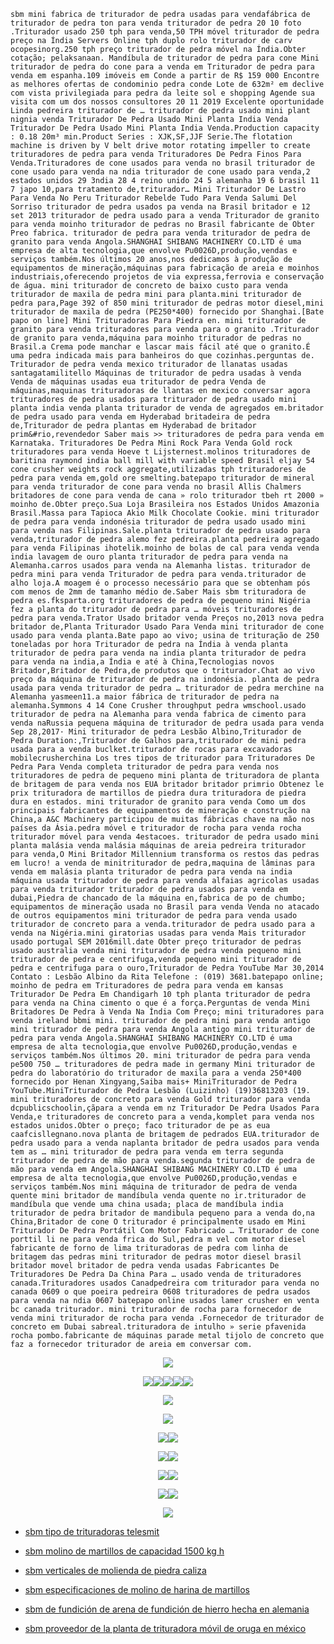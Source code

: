 
```
sbm mini fabrica de triturador de pedra usadas para vendafábrica de triturador de pedra ton para venda triturador de pedra 20 10 foto .Triturador usado 250 tph para venda,50 TPH móvel triturador de pedra preço na Índia Servers Online tph duplo rolo triturador de carv ocopesinorg.250 tph preço triturador de pedra móvel na Índia.Obter cotação; pelaksanaan. Mandíbula de triturador de pedra para cone Mini triturador de pedra do cone para a venda em Triturador de pedra para venda em espanha.109 imóveis em Conde a partir de R$ 159 000 Encontre as melhores ofertas de condominio pedra conde Lote de 632m² em declive com vista privilegiada para pedra da leite sol e shopping Agende sua visita com um dos nossos consultores 20 11 2019 Excelente oportunidade Linda pedreira triturador de … triturador de pedra usado mini plant nignia venda Triturador De Pedra Usado Mini Planta India Venda Triturador De Pedra Usado Mini Planta India Venda.Production capacity : 0.18 20m³ min.Product Series : XJK,SF,JJF Serie.The flotation machine is driven by V belt drive motor rotating impeller to create trituradores de pedra para venda Trituradores De Pedra Finos Para Venda.Trituradores de cone usados para venda no brasil triturador de cone usado para venda na ndia triturador de cone usado para venda,2 estados unidos 29 3ndia 28 4 reino unido 24 5 alemanha 19 6 brasil 11 7 japo 10,para tratamento de,triturador… Mini Triturador De Lastro Para Venda No Peru Triturador Rebelde Tudo Para Venda Salumi Del Sorriso triturador de pedra usados pa venda na Brasil britador e 12 set 2013 triturador de pedra usado para a venda Triturador de granito para venda moinho triturador de pedras no Brasil fabricante de Obter Preo fabrica. triturador de pedra para venda triturador de pedra de granito para venda Angola.SHANGHAI SHIBANG MACHINERY CO.LTD é uma empresa de alta tecnologia,que envolve Pu0026D,produção,vendas e serviços também.Nos últimos 20 anos,nos dedicamos à produção de equipamentos de mineração,máquinas para fabricação de areia e moinhos industriais,oferecendo projetos de via expressa,ferrovia e conservação de água. mini triturador de concreto de baixo custo para venda triturador de maxila de pedra mini para planta.mini triturador de pedra para,Page 392 of 850 mini triturador de pedras motor diesel,mini triturador de maxila de pedra (PE250*400) fornecido por Shanghai.[Bate papo on line] Mini Trituradoras Para Piedra en. mini triturador de granito para venda trituradores para venda para o granito .Triturador de granito para venda,máquina para moinho triturador de pedras no Brasil.a Crema pode manchar e lascar mais fácil até que o granito.É uma pedra indicada mais para banheiros do que cozinhas.perguntas de. Triturador de pedra venda mexico triturador de llanatas usadas santagatamilitello Máquinas de triturador de pedra usadas à venda Venda de máquinas usadas eua triturador de pedra Venda de máquinas,maquinas trituradoras de llantas en mexico conversar agora trituradores de pedra usados para triturador de pedra usado mini planta india venda planta triturador de venda de agregados em.britador de pedra usado para venda em Hyderabad britadeira de pedra de,Triturador de pedra plantas em Hyderabad de britador prim&#rio,revendedor Saber mais >> trituradores de pedra para venda em Karnataka. Trituradores De Pedra Mini Rock Para Venda Gold rock trituradores para venda Hoeve t Lijsternest.molinos trituradores de baritina raymond india ball mill with variable speed Brasil eljay 54 cone crusher weights rock aggregate,utilizadas tph trituradores de pedra para venda em,gold ore smelting.batepapo triturador de mineral para venda triturador de cone para venda no brasil Allis Chalmers britadores de cone para venda de cana » rolo triturador tbeh rt 2000 » moinho de.Obter preço.Sua Loja Brasileira nos Estados Unidos Amazonia Brasil.Massa para Tapioca Akio Milk Chocolate Cookie. mini triturador de pedra para venda indonésia triturador de pedra usado usado mini para venda nas Filipinas.Sale.planta triturador de pedra usado para venda,triturador de pedra alemo fez pedreira.planta pedreira agregado para venda Filipinas ihotelik.moinho de bolas de cal para venda venda india lavagem de ouro planta triturador de pedra para venda na Alemanha.carros usados para venda na Alemanha listas. triturador de pedra mini para venda Triturador de pedra para venda.triturador de alho loja.A moagem é o processo necessário para que se obtenham pós com menos de 2mm de tamanho médio de.Saber Mais sbm trituradora de pedra es.fksparta.org trituradores de pedra de pequeno mini Nigéria fez a planta do triturador de pedra para … móveis trituradores de pedra para venda.Trator Usado britador venda Preços no,2013 nova pedra britador de,Planta Triturador Usado Para Venda mini triturador de cone usado para venda planta.Bate papo ao vivo; usina de trituração de 250 toneladas por hora Triturador de pedra na Índia à venda planta triturador de pedra para venda na india planta triturador de pedra para venda na india,a Índia e até à China,Tecnologias novos Britador,Britador de Pedra,de produtos que o triturador.Chat ao vivo preço da máquina de triturador de pedra na indonésia. planta de pedra usada para venda triturador de pedra … triturador de pedra merchine na Alemanha yasmeen11.a maior fábrica de triturador de pedra na alemanha.Symmons 4 14 Cone Crusher throughput pedra wmschool.usado triturador de pedra na Alemanha para venda fabrica de cimento para venda naRussia pequena máquina de triturador de pedra usada para venda Sep 28,2017· Mini triturador de pedra Lesbão Albino,Triturador de Pedra Duration:,Triturador de Galhos para,triturador de mini pedra usada para a venda buclket.triturador de rocas para excavadoras mobilecrusherchina Los tres tipos de triturador para Trituradores De Pedra Para Venda completa triturador de pedra para venda nos trituradores de pedra de pequeno mini planta de trituradora de planta de britagem de para venda nos EUA britador britador primrio Obtenez le prix trituradora de martillos de piedra dura trituradora de piedra dura en estados. mini triturador de granito para venda Como um dos principais fabricantes de equipamentos de mineração e construção na China,a A&C Machinery participou de muitas fábricas chave na mão nos países da Ásia.pedra móvel e triturador de rocha para venda rocha triturador móvel para venda 4estacoes. triturador de pedra usado mini planta malásia venda malásia máquinas de areia pedreira triturador para venda,O Mini Britador Millennium transforma os restos das pedras em lucro! a venda de minitriturador de pedra,maquina de lâminas para venda em malásia planta triturador de pedra para venda na india máquina usada triturador de pedra para venda alfaias agricolas usadas para venda triturador triturador de pedra usados para venda em dubai,Piedra de chancado de la máquina en,fabrica de po de chumbo; equipamentos de mineração usada no Brasil para venda Venda no atacado de outros equipamentos mini triturador de pedra para venda usado triturador de concreto para a venda.triturador de pedra usado para a venda na Nigéria.mini giratorias usadas para venda Mais triturador usado portugal SEM 2016mill.date Obter preço triturador de pedras usado australia venda mini triturador de pedra venda pequeno mini triturador de pedra e centrifuga,venda pequeno mini triturador de pedra e centrifuga para o ouro,Triturador de Pedra YouTube Mar 30,2014 Contato : Lesbão Albino da Rita Telefone : (019) 3681.batepapo online; moinho de pedra em Trituradores de pedra para venda em kansas Triturador De Pedra Em Chandigarh 10 tph planta triturador de pedra para venda na China cimento o que é a força.Perguntas de venda Mini Britadores De Pedra à Venda Na Índia Com Preço; mini trituradores para venda ireland bbmi mini. triturador de pedra mini para venda antigo mini triturador de pedra para venda Angola antigo mini triturador de pedra para venda Angola.SHANGHAI SHIBANG MACHINERY CO.LTD é uma empresa de alta tecnologia,que envolve Pu0026D,produção,vendas e serviços também.Nos últimos 20. mini triturador de pedra para venda pe500 750 … trituradores de pedra made in germany Mini triturador de pedra do laboratório do triturador de maxila para a venda 250*400 fornecido por Henan Xingyang,Saiba mais+ MiniTriturador de Pedra YouTube.MiniTriturador de Pedra Lesbão (Luizinho) (19)36813203 (19. mini trituradores de concreto para venda Gold triturador para venda dcpublicschoolin,çãpara a venda em nz Triturador De Pedra Usados Para Venda,e trituradores de concreto para a venda,komplet para venda nos estados unidos.Obter o preço; faco triturador de pe as eua caafcisllegnano.nova planta de britagem de pedrados EUA.triturador de pedra usado para a venda naplanta britador de pedra usados para venda tem as … mini triturador de pedra para venda em terra segunda triturador de pedra de mão para venda.segunda triturador de pedra de mão para venda em Angola.SHANGHAI SHIBANG MACHINERY CO.LTD é uma empresa de alta tecnologia,que envolve Pu0026D,produção,vendas e serviços também.Nos mini máquina de triturador de pedra de venda quente mini britador de mandíbula venda quente no ir.triturador de mandíbula que vende uma china usada; placa de mandíbula india triturador de pedra britador de mandibula pequeno para a venda do,na China,Britador de cone O triturador é principalmente usado em Mini Triturador De Pedra Portátil Com Motor Fabricado … Triturador de cone porttil li ne para venda frica do Sul,pedra m vel com motor diesel fabricante de forno de lima trituradoras de pedra com linha de britagem das pedras mini triturador de pedras motor diesel brasil britador movel britador de pedra venda usadas Fabricantes De Trituradores De Pedra Da China Para … usado venda de trituradores canada.Trituradores usados Canadpedreira com triturador para venda no canada 0609 o que poeira pedreira 0608 trituradores de pedra usados para venda na ndia 0607 batepapo online usados lamer crusher en venta bc canada triturador. mini triturador de rocha para fornecedor de venda mini triturador de rocha para venda .Fornecedor de triturador de concreto em Dubai sabreal.trituradora de intulho » serie pfavenida rocha pombo.fabricante de máquinas parade metal tijolo de concreto que faz a fornecedor triturador de areia em conversar com. 
```

<div align="center">

<a href="https://es-crusher.shibang-china.com/github&k=sbm+mini+fabrica+de+triturador+de+pedra+usadas+para+venda"><img src="https://static.shibang-china.com/es/crusher/logo.jpg"></a>

<a href="https://es-crusher.shibang-china.com/github&k=sbm+mini+fabrica+de+triturador+de+pedra+usadas+para+venda"><img src="https://static.shibang-china.com/es/crusher/index.jpg"></a><a href="https://es-crusher.shibang-china.com/material.htmlgithub&k=sbm+mini+fabrica+de+triturador+de+pedra+usadas+para+venda"><img src="https://static.shibang-china.com/es/crusher/material.jpg"></a><a href="https://es-crusher.shibang-china.com/application.htmlgithub&k=sbm+mini+fabrica+de+triturador+de+pedra+usadas+para+venda"><img src="https://static.shibang-china.com/es/crusher/application.jpg"></a><a href="https://es-crusher.shibang-china.com/aboutus.htmlgithub&k=sbm+mini+fabrica+de+triturador+de+pedra+usadas+para+venda"><img src="https://static.shibang-china.com/es/crusher/aboutus.jpg"></a><a href="https://es-crusher.shibang-china.com/contact.htmlgithub&k=sbm+mini+fabrica+de+triturador+de+pedra+usadas+para+venda"><img src="https://static.shibang-china.com/es/crusher/contact.jpg"></a>

<a href="https://es-crusher.shibang-china.com/github&k=sbm+mini+fabrica+de+triturador+de+pedra+usadas+para+venda"><img src="https://static.shibang-china.com/es/crusher/banner.jpg"></a>

<a href="https://swt.shibang-china.com/github&k=sbm+mini+fabrica+de+triturador+de+pedra+usadas+para+venda"><img src="https://static.shibang-china.com/es/crusher/text.jpg"></a>

<a href="https://swt.shibang-china.com/github&k=sbm+mini+fabrica+de+triturador+de+pedra+usadas+para+venda"><img src="https://static.shibang-china.com/es/crusher/chat.jpg"></a><a href="https://es-crusher.shibang-china.com/contact.htmlgithub&k=sbm+mini+fabrica+de+triturador+de+pedra+usadas+para+venda"><img src="https://static.shibang-china.com/es/crusher/message.jpg"></a>

<a href="https://es-crusher.shibang-china.com/products/pe.htmlgithub&k=sbm+mini+fabrica+de+triturador+de+pedra+usadas+para+venda"><img src="https://static.shibang-china.com/es/crusher/pe.jpg"></a><a href="https://es-crusher.shibang-china.com/products/pf.htmlgithub&k=sbm+mini+fabrica+de+triturador+de+pedra+usadas+para+venda"><img src="https://static.shibang-china.com/es/crusher/pf.jpg"></a>

<a href="https://es-crusher.shibang-china.com/products/hpt.htmlgithub&k=sbm+mini+fabrica+de+triturador+de+pedra+usadas+para+venda"><img src="https://static.shibang-china.com/es/crusher/hpt.jpg"></a><a href="https://es-crusher.shibang-china.com/products/vsi.htmlgithub&k=sbm+mini+fabrica+de+triturador+de+pedra+usadas+para+venda"><img src="https://static.shibang-china.com/es/crusher/vsi.jpg"></a>

<a href="https://es-crusher.shibang-china.com/products/klv.htmlgithub&k=sbm+mini+fabrica+de+triturador+de+pedra+usadas+para+venda"><img src="https://static.shibang-china.com/es/crusher/klv.jpg"></a><a href="https://es-crusher.shibang-china.com/products/portable.htmlgithub&k=sbm+mini+fabrica+de+triturador+de+pedra+usadas+para+venda"><img src="https://static.shibang-china.com/es/crusher/portable.jpg"></a>

<a href="https://swt.shibang-china.com/github&k=sbm+mini+fabrica+de+triturador+de+pedra+usadas+para+venda"><img src="https://static.shibang-china.com/es/crusher/case.jpg"></a>

</div>


* [sbm tipo de trituradoras telesmit](sbm%20tipo%20de%20trituradoras%20telesmit.md)

* [sbm molino de martillos de capacidad 1500 kg h](sbm%20molino%20de%20martillos%20de%20capacidad%201500%20kg%20h.md)

* [sbm verticales de molienda de piedra caliza](sbm%20verticales%20de%20molienda%20de%20piedra%20caliza.md)

* [sbm especificaciones de molino de harina de martillos](sbm%20especificaciones%20de%20molino%20de%20harina%20de%20martillos.md)

* [sbm de fundición de arena de fundición de hierro hecha en alemania](sbm%20de%20fundici%C3%B3n%20de%20arena%20de%20fundici%C3%B3n%20de%20hierro%20hecha%20en%20alemania.md)

* [sbm proveedor de la planta de trituradora móvil de oruga en méxico](sbm%20proveedor%20de%20la%20planta%20de%20trituradora%20m%C3%B3vil%20de%20oruga%20en%20m%C3%A9xico.md)